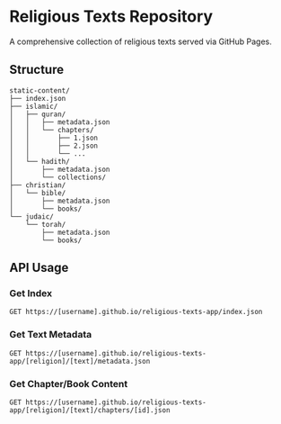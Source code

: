 # Religious Texts Repository

A comprehensive collection of religious texts served via GitHub Pages.

## Structure

```
static-content/
├── index.json
├── islamic/
│   ├── quran/
│   │   ├── metadata.json
│   │   └── chapters/
│   │       ├── 1.json
│   │       ├── 2.json
│   │       └── ...
│   └── hadith/
│       ├── metadata.json
│       └── collections/
├── christian/
│   └── bible/
│       ├── metadata.json
│       └── books/
└── judaic/
    └── torah/
        ├── metadata.json
        └── books/
```

## API Usage

### Get Index
```http
GET https://[username].github.io/religious-texts-app/index.json
```

### Get Text Metadata
```http
GET https://[username].github.io/religious-texts-app/[religion]/[text]/metadata.json
```

### Get Chapter/Book Content
```http
GET https://[username].github.io/religious-texts-app/[religion]/[text]/chapters/[id].json
```